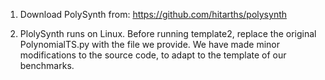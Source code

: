 1. Download PolySynth from: https://github.com/hitarths/polysynth

2. PlolySynth runs on Linux. Before running template2, replace the original PolynomialTS.py with the file we provide. We have made minor modifications to the source code, to adapt to the template of our benchmarks.  

